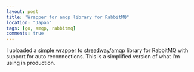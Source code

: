 ```yaml
---
layout: post
title: "Wrapper for amqp library for RabbitMQ"
location: "Japan"
tags: [go, amqp, rabbitmq]
comments: true
---
```


I uploaded a [simple wrapper](https://github.com/hawkhai/rmq) to [streadway/amqp](https://github.com/streadway/amqp) library for RabbitMQ with support for auto reconnections. This is a simplified version of what I'm using in production.
